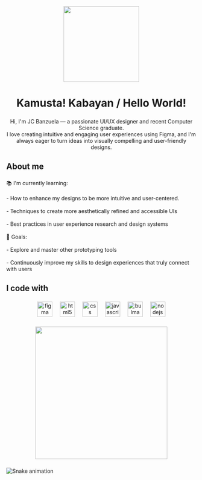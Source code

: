 <div align="center">
  <img height="200" src="https://media4.giphy.com/media/v1.Y2lkPTc5MGI3NjExaHc5OHdqaXlubTllemU3NDQ0ejV2Yzd1b3Y1OWxydTlpNW9zZ2QweSZlcD12MV9pbnRlcm5hbF9naWZfYnlfaWQmY3Q9Zw/LJLXcQsc77qMBectco/giphy.gif"  />
</div>

###

<h1 align="center">Kamusta! Kabayan / Hello World!</h1>

###

<p align="center">Hi, I'm JC Banzuela — a passionate UI/UX designer and recent Computer Science graduate.<br>I love creating intuitive and engaging user experiences using Figma, and I'm always eager to turn ideas into visually compelling and user-friendly designs.</p>

###

<h2 align="left">About me</h2>

###

<p align="left">📚 I'm currently learning: <br><br>- How to enhance my designs to be more intuitive and user-centered.<br><br>- Techniques to create more aesthetically refined and accessible UIs<br><br>- Best practices in user experience research and design systems<br><br>🎯 Goals:<br><br>- Explore and master other prototyping tools <br><br>- Continuously improve my skills to design experiences that truly connect with users</p>

###

<h2 align="left">I code with</h2>

###

<div align="center">
  <img src="https://cdn.jsdelivr.net/gh/devicons/devicon/icons/figma/figma-original.svg" height="40" alt="figma logo"  />
  <img width="12" />
  <img src="https://cdn.jsdelivr.net/gh/devicons/devicon/icons/html5/html5-original.svg" height="40" alt="html5 logo"  />
  <img width="12" />
  <img src="https://cdn.jsdelivr.net/gh/devicons/devicon/icons/css3/css3-original.svg" height="40" alt="css logo"  />
  <img width="12" />
  <img src="https://cdn.jsdelivr.net/gh/devicons/devicon/icons/javascript/javascript-original.svg" height="40" alt="javascript logo"  />
  <img width="12" />
  <img src="https://cdn.jsdelivr.net/gh/devicons/devicon/icons/bulma/bulma-plain.svg" height="40" alt="bulma logo"  />
  <img width="12" />
  <img src="https://cdn.jsdelivr.net/gh/devicons/devicon/icons/nodejs/nodejs-original.svg" height="40" alt="nodejs logo"  />
</div>

###

<div align="center">
  <img height="350" src="https://media4.giphy.com/media/v1.Y2lkPTc5MGI3NjExYTZqODZrZm9hNWIwcGZsMjBydGM3eHJ5MnR1bGZmZ3cza2Q0eTlwciZlcD12MV9pbnRlcm5hbF9naWZfYnlfaWQmY3Q9cw/MaonvBECkz8EDLUaMe/giphy.gif"  />
</div>

###

<img src="https://raw.githubusercontent.com/CRM-1802/CRM-1802/output/snake.svg" alt="Snake animation" />

###
